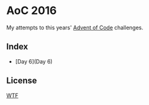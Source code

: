 # AoC 2016
My attempts to this years' [Advent of Code](http://adventofcode.com/2016) challenges.

## Index
- [Day 6](Day 6)

## License
[WTF](LICENSE)